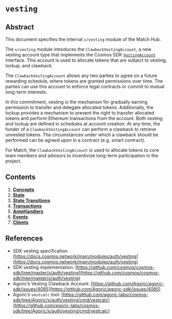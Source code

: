 # `vesting`

## Abstract

This document specifies the internal `x/vesting` module of the Match Hub.

The `x/vesting` module introduces the `ClawbackVestingAccount`,  a new vesting account type
that implements the Cosmos SDK [`VestingAccount`](https://docs.cosmos.network/main/modules/auth/vesting#vesting-account-types)
interface.
This account is used to allocate tokens that are subject to vesting, lockup, and clawback.

The `ClawbackVestingAccount` allows any two parties to agree on a future rewarding schedule,
where tokens are granted permissions over time.
The parties can use this account to enforce legal contracts or commit to mutual long-term interests.

In this commitment, vesting is the mechanism for gradually earning permission to transfer and delegate allocated tokens.
Additionally, the lockup provides a mechanism to prevent the right to transfer allocated tokens
and perform Ethereum transactions from the account.
Both vesting and lockup are defined in schedules at account creation.
At any time, the funder of a `ClawbackVestingAccount` can perform a clawback to retrieve unvested tokens.
The circumstances under which a clawback should be performed can be agreed upon in a contract
(e.g. smart contract).

For Match, the `ClawbackVestingAccount` is used to allocate tokens to core team members and advisors
to incentivize long-term participation in the project.

## Contents

1. **[Concepts](01_concepts.md)**
2. **[State](02_state.md)**
3. **[State Transitions](03_state_transitions.md)**
4. **[Transactions](04_transactions.md)**
5. **[AnteHandlers](05_antehandlers.md)**
6. **[Events](06_events.md)**
7. **[Clients](07_clients.md)**

## References

- SDK vesting specification: [https://docs.cosmos.network/main/modules/auth/vesting](https://docs.cosmos.network/main/modules/auth/vesting)
- SDK vesting implementation: [https://github.com/cosmos/cosmos-sdk/tree/master/x/auth/vesting](https://github.com/cosmos/cosmos-sdk/tree/master/x/auth/vesting)
- Agoric’s Vesting Clawback Account: [https://github.com/Agoric/agoric-sdk/issues/4085](https://github.com/Agoric/agoric-sdk/issues/4085)
- Agoric’s `vestcalc` tool: [https://github.com/agoric-labs/cosmos-sdk/tree/Agoric/x/auth/vesting/cmd/vestcalc](https://github.com/agoric-labs/cosmos-sdk/tree/Agoric/x/auth/vesting/cmd/vestcalc)
